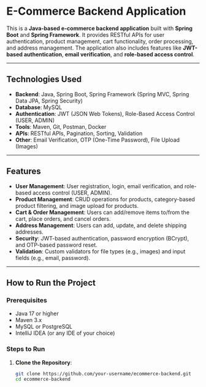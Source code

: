 # E-Commerce Backend Application

This is a **Java-based e-commerce backend application** built with **Spring Boot** and **Spring Framework**. It provides RESTful APIs for user authentication, product management, cart functionality, order processing, and address management. The application also includes features like **JWT-based authentication**, **email verification**, and **role-based access control**.

---

## **Technologies Used**
- **Backend**: Java, Spring Boot, Spring Framework (Spring MVC, Spring Data JPA, Spring Security)
- **Database**: MySQL
- **Authentication**: JWT (JSON Web Tokens), Role-Based Access Control (USER, ADMIN)
- **Tools**: Maven, Git, Postman, Docker
- **APIs**: RESTful APIs, Pagination, Sorting, Validation
- **Other**: Email Verification, OTP (One-Time Password), File Upload (Images)

---

## **Features**
- **User Management**: User registration, login, email verification, and role-based access control (USER, ADMIN).
- **Product Management**: CRUD operations for products, category-based product filtering, and image upload for products.
- **Cart & Order Management**: Users can add/remove items to/from the cart, place orders, and cancel orders.
- **Address Management**: Users can add, update, and delete shipping addresses.
- **Security**: JWT-based authentication, password encryption (BCrypt), and OTP-based password reset.
- **Validation**: Custom validators for file types (e.g., images) and input fields (e.g., email, password).

---

## **How to Run the Project**

### **Prerequisites**
- Java 17 or higher
- Maven 3.x
- MySQL or PostgreSQL
- IntelliJ IDEA (or any IDE of your choice)

### **Steps to Run**
1. **Clone the Repository**:
   ```bash
   git clone https://github.com/your-username/ecommerce-backend.git
   cd ecommerce-backend
